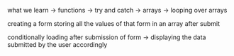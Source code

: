 what we learn
 -> functions
 -> try and catch
 -> arrays
 -> looping over arrays

creating a form
storing all the values of that form in an array after submit

conditionally loading after submission of form
  -> displaying the data submitted by the user accordingly
